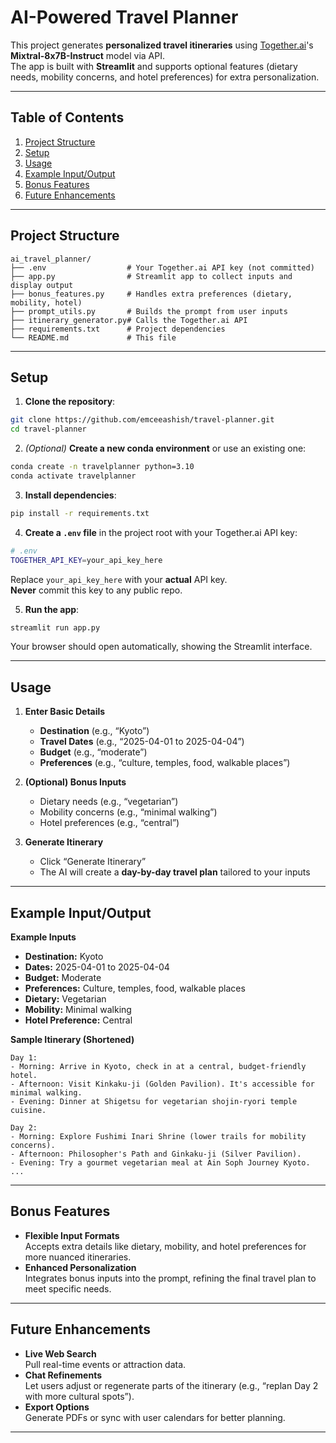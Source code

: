 # AI-Powered Travel Planner

This project generates **personalized travel itineraries** using [Together.ai](https://together.ai)'s **Mixtral-8x7B-Instruct** model via API.  
The app is built with **Streamlit** and supports optional features (dietary needs, mobility concerns, and hotel preferences) for extra personalization.

---

## Table of Contents

1. [Project Structure](#project-structure)  
2. [Setup](#setup)  
3. [Usage](#usage)  
4. [Example Input/Output](#example-inputoutput)  
5. [Bonus Features](#bonus-features)  
6. [Future Enhancements](#future-enhancements)

---

## Project Structure

```
ai_travel_planner/
├── .env                  # Your Together.ai API key (not committed)
├── app.py                # Streamlit app to collect inputs and display output
├── bonus_features.py     # Handles extra preferences (dietary, mobility, hotel)
├── prompt_utils.py       # Builds the prompt from user inputs
├── itinerary_generator.py# Calls the Together.ai API
├── requirements.txt      # Project dependencies
└── README.md             # This file
```

---

## Setup

1. **Clone the repository**:
```bash
git clone https://github.com/emceeashish/travel-planner.git
cd travel-planner
```

2. *(Optional)* **Create a new conda environment** or use an existing one:
```bash
conda create -n travelplanner python=3.10
conda activate travelplanner
```

3. **Install dependencies**:
```bash
pip install -r requirements.txt
```

4. **Create a `.env` file** in the project root with your Together.ai API key:
```bash
# .env
TOGETHER_API_KEY=your_api_key_here
```
Replace `your_api_key_here` with your **actual** API key.  
**Never** commit this key to any public repo.

5. **Run the app**:
```bash
streamlit run app.py
```
Your browser should open automatically, showing the Streamlit interface.

---

## Usage

1. **Enter Basic Details**  
   - **Destination** (e.g., “Kyoto”)  
   - **Travel Dates** (e.g., “2025-04-01 to 2025-04-04”)  
   - **Budget** (e.g., “moderate”)  
   - **Preferences** (e.g., “culture, temples, food, walkable places”)

2. **(Optional) Bonus Inputs**  
   - Dietary needs (e.g., “vegetarian”)  
   - Mobility concerns (e.g., “minimal walking”)  
   - Hotel preferences (e.g., “central”)

3. **Generate Itinerary**  
   - Click “Generate Itinerary”  
   - The AI will create a **day-by-day travel plan** tailored to your inputs

---

## Example Input/Output

**Example Inputs**  
- **Destination:** Kyoto  
- **Dates:** 2025-04-01 to 2025-04-04  
- **Budget:** Moderate  
- **Preferences:** Culture, temples, food, walkable places  
- **Dietary:** Vegetarian  
- **Mobility:** Minimal walking  
- **Hotel Preference:** Central  

**Sample Itinerary (Shortened)**

```
Day 1:
- Morning: Arrive in Kyoto, check in at a central, budget-friendly hotel.
- Afternoon: Visit Kinkaku-ji (Golden Pavilion). It's accessible for minimal walking.
- Evening: Dinner at Shigetsu for vegetarian shojin-ryori temple cuisine.

Day 2:
- Morning: Explore Fushimi Inari Shrine (lower trails for mobility concerns).
- Afternoon: Philosopher's Path and Ginkaku-ji (Silver Pavilion).
- Evening: Try a gourmet vegetarian meal at Ain Soph Journey Kyoto.
...
```

---

## Bonus Features

- **Flexible Input Formats**  
  Accepts extra details like dietary, mobility, and hotel preferences for more nuanced itineraries.  
- **Enhanced Personalization**  
  Integrates bonus inputs into the prompt, refining the final travel plan to meet specific needs.

---

## Future Enhancements

- **Live Web Search**  
  Pull real-time events or attraction data.  
- **Chat Refinements**  
  Let users adjust or regenerate parts of the itinerary (e.g., “replan Day 2 with more cultural spots”).  
- **Export Options**  
  Generate PDFs or sync with user calendars for better planning.

---
